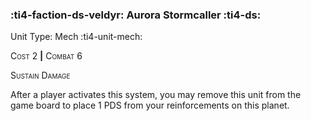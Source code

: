 ### :ti4-faction-ds-veldyr: **Aurora Stormcaller** :ti4-ds:

Unit Type: Mech :ti4-unit-mech:

<span style="font-variant:small-caps;">Cost 2</span> __|__ <span style="font-variant:small-caps;">Combat 6</span>

<span style="font-variant:small-caps;">Sustain Damage</span>

After a player activates this system, you may remove this unit from the game board to place 1 PDS from your reinforcements on this planet.